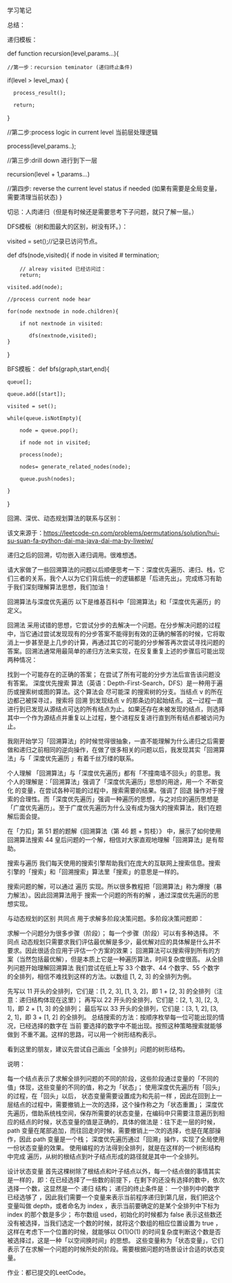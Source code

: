 学习笔记

总结：

递归模板：

def  function recursion(level,params...){

    //第一步：recursion teminator (递归终止条件)

   if(level > level_max) {
     
      process_result();
      
      return;
  }
  
  //第二步:process logic in current level 当前层处理逻辑
  
  process(level,params..);
  
  
  //第三步:drill down 进行到下一层
  
  recursion(level + 1,params...)
  
  //第四步: reverse the current level status if needed (如果有需要是全局变量，需要清理当前状态)
}

切忌：人肉递归（但是有时候还是需要思考下子问题，就只了解一层。）

DFS模板（树和图最大的区别，树没有环。）：

visited  = set();//记录已访问节点。

def dfs(node,visited){
     if node in visited # termination;
    
        // alreay visited 已经访问过：
        return;
        
    visited.add(node);
    
    //process current node hear
    
    for(node nextnode in node.children){
        
        if not nextnode in visited:
          
           dfs(nextnode,visited);
    }
        
}

BFS模板：
def bfs(graph,start,end){
 
    queue[];
    
    queue.add([start]);
    
    visited = set();
    
    while(queue.isNotEmpty){
    
        node = queue.pop();
        
        if node not in visited;
        
        process(node);
        
        nodes= generate_related_nodes(node);
        
        queue.push(nodes);
        
    }    
}




回溯、深优、动态规划算法的联系与区别：


该文来源于：https://leetcode-cn.com/problems/permutations/solution/hui-su-suan-fa-python-dai-ma-java-dai-ma-by-liweiw/

递归之后的回溯，切勿嵌入递归调用。很难想透。

请大家做了一些回溯算法的问题以后顺便思考一下：深度优先遍历、递归、栈，它们三者的关系，我个人以为它们背后统一的逻辑都是「后进先出」。完成练习有助于我们深刻理解算法思想，我们加油！

回溯算法与深度优先遍历
以下是维基百科中「回溯算法」和「深度优先遍历」的定义。

回溯法 采用试错的思想，它尝试分步的去解决一个问题。在分步解决问题的过程中，当它通过尝试发现现有的分步答案不能得到有效的正确的解答的时候，它将取消上一步甚至是上几步的计算，再通过其它的可能的分步解答再次尝试寻找问题的答案。回溯法通常用最简单的递归方法来实现，在反复重复上述的步骤后可能出现两种情况：

找到一个可能存在的正确的答案；
在尝试了所有可能的分步方法后宣告该问题没有答案。
深度优先搜索 算法（英语：Depth-First-Search，DFS）是一种用于遍历或搜索树或图的算法。这个算法会 尽可能深 的搜索树的分支。当结点 v 的所在边都己被探寻过，搜索将 回溯 到发现结点 v 的那条边的起始结点。这一过程一直进行到已发现从源结点可达的所有结点为止。如果还存在未被发现的结点，则选择其中一个作为源结点并重复以上过程，整个进程反复进行直到所有结点都被访问为止。

我刚开始学习「回溯算法」的时候觉得很抽象，一直不能理解为什么递归之后需要做和递归之前相同的逆向操作，在做了很多相关的问题以后，我发现其实「回溯算法」与「 深度优先遍历 」有着千丝万缕的联系。

个人理解
「回溯算法」与「深度优先遍历」都有「不撞南墙不回头」的意思。我个人的理解是：「回溯算法」强调了「深度优先遍历」思想的用途，用一个 不断变化 的变量，在尝试各种可能的过程中，搜索需要的结果。强调了 回退 操作对于搜索的合理性。而「深度优先遍历」强调一种遍历的思想，与之对应的遍历思想是「广度优先遍历」。至于广度优先遍历为什么没有成为强大的搜索算法，我们在题解后面会提。

在「力扣」第 51 题的题解《回溯算法（第 46 题 + 剪枝）》 中，展示了如何使用回溯算法搜索 44 皇后问题的一个解，相信对大家直观地理解「回溯算法」是有帮助。

搜索与遍历
我们每天使用的搜索引擎帮助我们在庞大的互联网上搜索信息。搜索引擎的「搜索」和「回溯搜索」算法里「搜索」的意思是一样的。

搜索问题的解，可以通过 遍历 实现。所以很多教程把「回溯算法」称为爆搜（暴力解法）。因此回溯算法用于 搜索一个问题的所有的解 ，通过深度优先遍历的思想实现。

与动态规划的区别
共同点
用于求解多阶段决策问题。多阶段决策问题即：

求解一个问题分为很多步骤（阶段）；
每一个步骤（阶段）可以有多种选择。
不同点
动态规划只需要求我们评估最优解是多少，最优解对应的具体解是什么并不要求。因此很适合应用于评估一个方案的效果；
回溯算法可以搜索得到所有的方案（当然包括最优解），但是本质上它是一种遍历算法，时间复杂度很高。
从全排列问题开始理解回溯算法
我们尝试在纸上写 33 个数字、44 个数字、55 个数字的全排列，相信不难找到这样的方法。以数组 [1, 2, 3] 的全排列为例。

先写以 11 开头的全排列，它们是：[1, 2, 3], [1, 3, 2]，即 1 + [2, 3] 的全排列（注意：递归结构体现在这里）；
再写以 22 开头的全排列，它们是：[2, 1, 3], [2, 3, 1]，即 2 + [1, 3] 的全排列；
最后写以 33 开头的全排列，它们是：[3, 1, 2], [3, 2, 1]，即 3 + [1, 2] 的全排列。
总结搜索的方法：按顺序枚举每一位可能出现的情况，已经选择的数字在 当前 要选择的数字中不能出现。按照这种策略搜索就能够做到 不重不漏。这样的思路，可以用一个树形结构表示。

看到这里的朋友，建议先尝试自己画出「全排列」问题的树形结构。



说明：

每一个结点表示了求解全排列问题的不同的阶段，这些阶段通过变量的「不同的值」体现，这些变量的不同的值，称之为「状态」；
使用深度优先遍历有「回头」的过程，在「回头」以后， 状态变量需要设置成为和先前一样 ，因此在回到上一层结点的过程中，需要撤销上一次的选择，这个操作称之为「状态重置」；
深度优先遍历，借助系统栈空间，保存所需要的状态变量，在编码中只需要注意遍历到相应的结点的时候，状态变量的值是正确的，具体的做法是：往下走一层的时候，path 变量在尾部追加，而往回走的时候，需要撤销上一次的选择，也是在尾部操作，因此 path 变量是一个栈；
深度优先遍历通过「回溯」操作，实现了全局使用一份状态变量的效果。
使用编程的方法得到全排列，就是在这样的一个树形结构中完成 遍历，从树的根结点到叶子结点形成的路径就是其中一个全排列。

设计状态变量
首先这棵树除了根结点和叶子结点以外，每一个结点做的事情其实是一样的，即：在已经选择了一些数的前提下，在剩下的还没有选择的数中，依次选择一个数，这显然是一个 递归 结构；
递归的终止条件是： 一个排列中的数字已经选够了 ，因此我们需要一个变量来表示当前程序递归到第几层，我们把这个变量叫做 depth，或者命名为 index ，表示当前要确定的是某个全排列中下标为 index 的那个数是多少；
布尔数组 used，初始化的时候都为 false 表示这些数还没有被选择，当我们选定一个数的时候，就将这个数组的相应位置设置为 true ，这样在考虑下一个位置的时候，就能够以 O(1)O(1) 的时间复杂度判断这个数是否被选择过，这是一种「以空间换时间」的思想。
这些变量称为「状态变量」，它们表示了在求解一个问题的时候所处的阶段。需要根据问题的场景设计合适的状态变量。


作业：都已提交的LeetCode。



